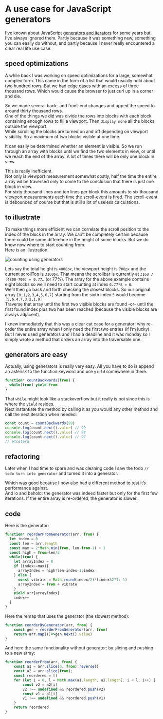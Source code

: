<!--
  id: 3418
  date: 2018-04-25
  modified: 2020-03-16
  slug: javascript-generators-iterators-use-case
  type: post
  header: Structure_Paris_les_Halles.jpg
  categories: code, JavaScript, skills
  tags: generators, iterators, speed
  metaKeyword: generators
  metaDescription: I’ve always ignored JavaScript generators and iterators partly because I never really encountered a clear real life use case.
-->

# A use case for JavaScript generators

I’ve known about JavaScript [generators and iterators](https://developer.mozilla.org/en-US/docs/Web/JavaScript/Guide/Iterators_and_Generators) for some years but I’ve always ignored them. Partly because it was something new, something you can easily do without, and partly because I never really encountered a clear real life use case.

## speed optimizations

A while back I was working on speed optimizations for a large, somewhat complex form. This came in the form of a list that would usually hold about two hundred rows. But we had edge cases with an excess of three thousand rows. Which would cause the browser to just curl up in a corner and die.

So we made several back- and front-end changes and upped the speed to around thirty thousand rows.  
One of the things we did was divide the rows into blocks with each block containing enough rows to fill a viewport. Then `display:none` all the blocks outside the viewport.  
While scrolling the blocks are turned on and off depending on viewport visibility. So a maximum of two blocks visible at one time.

It can easily be determined whether an element is visible. So we run through an array with blocks until we find the two elements in view, or until we reach the end of the array. A lot of times there will be only one block in view.

This is really inefficient.  
Not only is viewport measurement somewhat costly, half the time the entire array wil be traversed only to come to the conclusion that there is just one block in view.  
For sixty thousand lines and ten lines per block this amounts to six thousand viewport measurements each time the scroll-event is fired. The scroll-event is debounced of course but that is still a lot of useless calculations.

## to illustrate

To make things more efficient we can correlate the scroll position to the index of the block in the array. We can’t be completely certain because there could be some difference in the height of some blocks. But we do know now where to start counting from.  
Here is an illustration:

![counting using generators](https://res.cloudinary.com/dn1rmdjs5/image/upload/v1566568756/rv/untitled-2.svg)

Lets say the total height is `4800px`, the viewport height is `700px` and the current scrollTop is `3160px`. That means the scrollbar is currently at `3160 / (4800-700) = 0.77…` (or 77%). The array for the above example contains eight blocks so we’ll need to start counting at index `0.77*8 = 6`.  
We’ll then go back and forth checking the closest blocks. So our original array `[0,1,2,3,4,5,6,7]` starting from the sixth index `5` would become `[5,6,4,7,3,2,1,0]`  
Traverse that array until the first two visible blocks are found -or- until the first found index plus two has been reached (because the visible blocks are always adjacent).

I knew immediately that this was a clear cut case for a generator: why re-order the entire array when I only need the first two entries (if I’m lucky).  
But I never used generators and I had a deadline and it was monday so I simply wrote a method that orders an array into the traversable one.

## generators are easy

Actually, using generators is really very easy. All you have to do is append an asterisk to the function keyword and use `yield` somewhere in there.

```javascript
function* countBackwards(from) {
  while(true) yield from--
}
```

That `while` might look like a stackoverflow but it really is not since this is where the `yield` resides.  
Next instantiate the method by calling it as you would any other method and call the next iteration when needed:

```javascript
const count = countBackwards(99)
console.log(count.next().value) // 99
console.log(count.next().value) // 98
console.log(count.next().value) // 97
// etcetera
```

## refactoring

Later when I had time to spare and was cleaning code I saw the todo `// todo turn into generator` and turned it into a generator.

Which was good because I now also had a different method to test it’s performance against.  
And lo and behold: the generator was indeed faster but only for the first few iterations. If the entire array is re-ordered, the generator is slower.

## code

Here is the generator:

```javascript
function* reorderFromGenerator(arr, from) {  
  let index = 0  
  const len = arr.length  
  const max = 2*Math.min(from, len-from-1) + 1  
  const high = from>len/2  
  while(true) {  
    let arrayIndex = 0  
    if (index>=max){  
      arrayIndex = high?len-index-1:index  
    } else {  
      const vibrate = Math.round(index/2)*(index%2?1:-1)  
      arrayIndex = from + vibrate  
    }  
    yield arr[arrayIndex]  
    index++  
  }  
}  
```

Here the remap that uses the generator (the slowest method):

```javascript
function reorderByGenerator(arr, from) {  
    const gen = reorderFromGenerator(arr, from)  
    return arr.map(()=>gen.next().value)  
}  
```

And here the same functionality without generator: by slicing and pushing to a new array:

```javascript
function reorderFrom(arr, from) {  
    const a1 = arr.slice(0, from).reverse()  
    const a2 = arr.slice(from);  
    const reordered = []  
    for (let i = 0, l = Math.max(a1.length, a2.length); i < l; i++) {  
        const v2 = a2[i]  
        v2 !== undefined && reordered.push(v2)  
        const v1 = a1[i]  
        v1 !== undefined && reordered.push(v1)  
    }  
    return reordered  
}
```